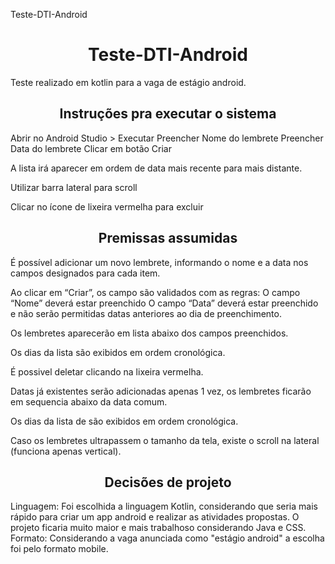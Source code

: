 Teste-DTI-Android
<h1 align="center">Teste-DTI-Android</h1>
Teste realizado em kotlin para a vaga de estágio android.


<h2 align="center">Instruções pra executar o sistema</h2>

Abrir no Android Studio > Executar
Preencher Nome do lembrete
Preencher Data do lembrete
Clicar em botão Criar

A lista irá aparecer em ordem de data mais recente para mais distante.

Utilizar barra lateral para scroll

Clicar no ícone de lixeira vermelha para excluir


<h2 align="center">Premissas assumidas</h2>

É possível adicionar um novo lembrete, informando o nome e a data nos campos designados para cada item.

Ao clicar em “Criar”, os campo são validados com as regras:
O campo “Nome” deverá estar preenchido
O campo “Data” deverá estar preenchido e não serão permitidas datas anteriores ao dia de preenchimento.

Os lembretes aparecerão em lista abaixo dos campos preenchidos.

Os dias da lista são exibidos em ordem cronológica.

É possivel deletar clicando na lixeira vermelha.

Datas já existentes serão adicionadas apenas 1 vez, os lembretes ficarão em sequencia abaixo da data comum.

Os dias da lista de são exibidos em ordem cronológica.

Caso os lembretes ultrapassem o tamanho da tela, existe o scroll na lateral (funciona apenas vertical).


<h2 align="center">Decisões de projeto</h2>

Linguagem:
Foi escolhida a linguagem Kotlin, considerando que seria mais rápido para criar um app android e realizar as atividades propostas.
O projeto ficaria muito maior e mais trabalhoso considerando Java e CSS.
Formato:
Considerando a vaga anunciada como "estágio android" a escolha foi pelo formato mobile.



